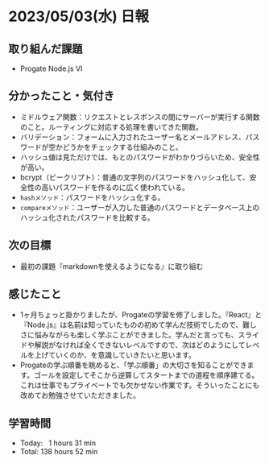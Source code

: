 # 2023/05/03(水) 日報
## 取り組んだ課題
- Progate Node.js Ⅵ

## 分かったこと・気付き
- ミドルウェア関数：リクエストとレスポンスの間にサーバーが実行する関数のこと。ルーティングに対応する処理を書いてきた関数。
- バリデーション：フォームに入力されたユーザー名とメールアドレス、パスワードが空かどうかをチェックする仕組みのこと。
- ハッシュ値は見ただけでは、もとのパスワードがわかりづらいため、安全性が高い。
- bcrypt（ビークリプト）：普通の文字列のパスワードをハッシュ化して、安全性の高いパスワードを作るのに広く使われている。
- `hashメソッド`：パスワードをハッシュ化する。
- `compareメソッド`：ユーザーが入力した普通のパスワードとデータベース上のハッシュ化されたパスワードを比較する。

## 次の目標
- 最初の課題『markdownを使えるようになる』に取り組む

## 感じたこと
- 1ヶ月ちょっと掛かりましたが、Progateの学習を修了しました。『React』と『Node.js』は名前は知っていたものの初めて学んだ技術でしたので、難しさに悩みながらも楽しく学ぶことができました。学んだと言っても、スライドや解説がなければ全くできないレベルですので、次はどのようにしてレベルを上げていくのか、を意識していきたいと思います。
- Progateの学ぶ順番を眺めると、「学ぶ順番」の大切さを知ることができます。ゴールを設定してそこから逆算してスタートまでの道程を順序建てる。これは仕事でもプライベートでも欠かせない作業です。そういったことにも改めてお勉強させていただきました。

## 学習時間
- Today:&nbsp;&nbsp;&nbsp;1 hours 31 min
- Total: 138 hours 52 min
